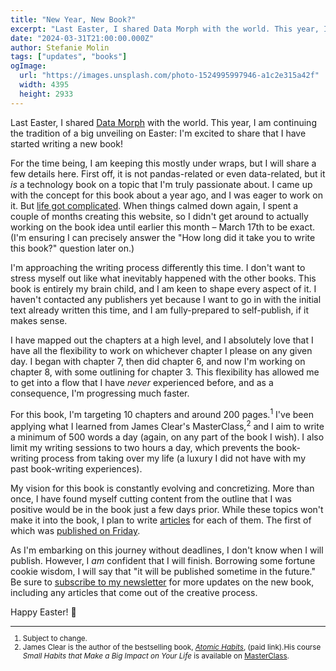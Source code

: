 ```yaml
---
title: "New Year, New Book?"
excerpt: "Last Easter, I shared Data Morph with the world. This year, I am continuing the tradition of a big unveiling on Easter. Learn more about my latest project in this blog post."
date: "2024-03-31T21:00:00.000Z"
author: Stefanie Molin
tags: ["updates", "books"]
ogImage:
  url: "https://images.unsplash.com/photo-1524995997946-a1c2e315a42f"
  width: 4395
  height: 2933
---
```


Last Easter, I shared [Data Morph](https://stefaniemolin.com/data-morph/) with the world. This year, I am continuing the tradition of a big unveiling on Easter: I'm excited to share that I have started writing a new book!

For the time being, I am keeping this mostly under wraps, but I will share a few details here. First off, it is not pandas-related or even data-related, but it *is* a technology book on a topic that I'm truly passionate about. I came up with the concept for this book about a year ago, and I was eager to work on it. But [life got complicated](/blog/updates/2023/to-be-or-not-to-be/). When things calmed down again, I spent a couple of months creating this website, so I didn't get around to actually working on the book idea until earlier this month – March 17th to be exact. (I'm ensuring I can precisely answer the "How long did it take you to write this book?" question later on.)

I'm approaching the writing process differently this time. I don't want to stress myself out like what inevitably happened with the other books. This book is entirely my brain child, and I am keen to shape every aspect of it. I haven't contacted any publishers yet because I want to go in with the initial text already written this time, and I am fully-prepared to self-publish, if it makes sense.

I have mapped out the chapters at a high level, and I absolutely love that I have all the flexibility to work on whichever chapter I please on any given day. I began with chapter 7, then did chapter 6, and now I'm working on chapter 8, with some outlining for chapter 3. This flexibility has allowed me to get into a flow that I have *never* experienced before, and as a consequence, I'm progressing much faster.

For this book, I'm targeting 10 chapters and around 200 pages.<sup>1</sup> I've been applying what I learned from James Clear's MasterClass,<sup>2</sup> and I aim to write a minimum of 500 words a day (again, on any part of the book I wish). I also limit my writing sessions to two hours a day, which prevents the book-writing process from taking over my life (a luxury I did not have with my past book-writing experiences).

My vision for this book is constantly evolving and concretizing. More than once, I have found myself cutting content from the outline that I was positive would be in the book just a few days prior. While these topics won't make it into the book, I plan to write [articles](/articles/) for each of them. The first of which was [published on Friday](/articles/devx/pre-commit/setup-guide/).

As I'm embarking on this journey without deadlines, I don't know when I will publish. However, I *am* confident that I will finish. Borrowing some fortune cookie wisdom, I will say that "it will be published sometime in the future." Be sure to [subscribe to my newsletter](/newsletter/) for more updates on the new book, including any articles that come out of the creative process.

Happy Easter! 🐣

<small class="leading-snug">
<hr class="w-1/2" />

1. Subject to change.
2. James Clear is the author of the bestselling book, *[Atomic Habits](https://amzn.to/3TZ2aBd)*, (paid link).His course *Small Habits that Make a Big Impact on Your Life* is available on [MasterClass](https://www.masterclass.com/classes/small-habits-that-make-a-big-impact-on-your-life).

</small>
